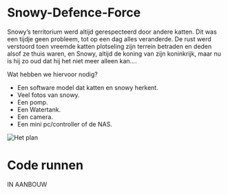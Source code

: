# Snowy-Defence-Force
Snowy’s territorium werd altijd gerespecteerd door andere katten. Dit was een tijdje geen probleem, tot op een dag alles veranderde. De rust werd verstoord toen vreemde katten plotseling zijn terrein betraden en deden alsof ze thuis waren, en Snowy, altijd de koning van zijn koninkrijk, maar nu is hij zo oud dat hij het niet meer alleen kan....


Wat hebben we hiervoor nodig?
- Een software model dat katten en snowy herkent.
- Veel fotos van snowy.
- Een pomp.
- Een Watertank.
- Een camera.
- Een mini pc/controller of de NAS.



![Het plan](https://github.com/user-attachments/assets/b279f905-6e14-44b2-a44d-06d1281f9376)


# Code runnen
IN AANBOUW
